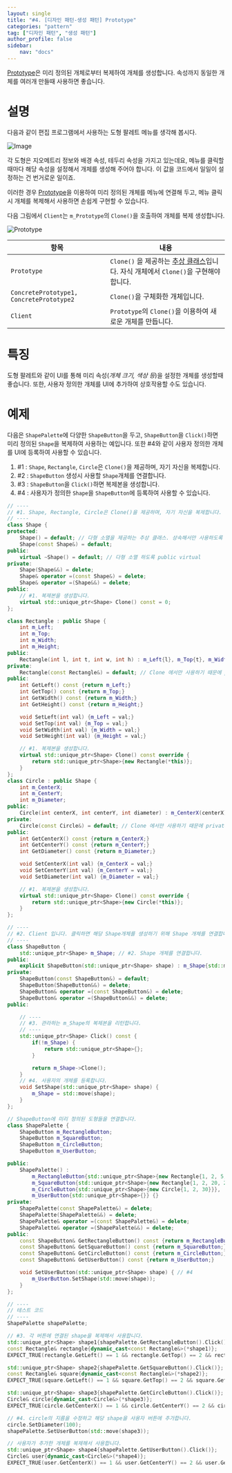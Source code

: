 ```yaml
---
layout: single
title: "#4. [디자인 패턴-생성 패턴] Prototype"
categories: "pattern"
tag: ["디자인 패턴", "생성 패턴"]
author_profile: false
sidebar: 
    nav: "docs"
---
```


[Prototype](https://tango1202.github.io/pattern/pattern-prototype/)은 미리 정의된 개체로부터 복제하여 개체를 생성합니다. 속성까지 동일한 개체를 여러개 만들때 사용하면 좋습니다.

# 설명

다음과 같이 편집 프로그램에서 사용하는 도형 팔레트 메뉴를 생각해 봅시다.

![Image](https://github.com/tango1202/tango1202.github.io/assets/133472501/ad01b76d-74b3-454d-978b-ea18a6117e58)

각 도형은 지오메트리 정보와 배경 속성, 테두리 속성을 가지고 있는데요, 메뉴를 클릭할 때마다 해당 속성을 설정해서 개체를 생성해 주어야 합니다. 이 값을 코드에서 일일이 설정하는 건 번거로운 일이죠.

이러한 경우 [Prototype](https://tango1202.github.io/pattern/pattern-prototype/)을 이용하여 미리 정의된 개체를 메뉴에 연결해 두고, 메뉴 클릭시 개체를 복제해서 사용하면 손쉽게 구현할 수 있습니다.

다음 그림에서 `Client`는 `m_Prototype`의 `Clone()`을 호출하여 개체를 복제 생성합니다.

![Prototype](https://github.com/tango1202/tango1202.github.io/assets/133472501/758545fd-6860-4927-b26f-5bc3d1666d55)

|항목|내용|
|--|--|
|`Prototype`|`Clone()` 을 제공하는 [추상 클래스](https://tango1202.github.io/legacy-cpp-oop/legacy-cpp-oop-abstract-class-interface/#%EC%B6%94%EC%83%81-%ED%81%B4%EB%9E%98%EC%8A%A4)입니다. 자식 개체에서 `Clone()`을 구현해야 합니다.|
|`ConcretePrototype1, ConcretePrototype2`|`Clone()`을 구체화한 개체입니다.|
|`Client`|`Prototype`의 `Clone()`을 이용하여 새로운 개체를 만듭니다.|

# 특징

도형 팔레트와 같이 UI를 통해 미리 속성(*개체 크기, 색상 등*)을 설정한 개체를 생성할때 좋습니다. 또한, 사용자 정의한 개체를 UI에 추가하여 상호작용할 수도 있습니다.

# 예제

다음은 `ShapePalette`에 다양한 `ShapeButton`을 두고, `ShapeButton`을 `Click()`하면 미리 정의된 `Shape`을 복제하여 사용하는 예입니다. 또한 #4와 같이 사용자 정의한 개체를 UI에 등록하여 사용할 수 있습니다.

1. #1 : `Shape`, `Rectangle`, `Circle`은 `Clone()`을 제공하며, 자기 자신을 복제합니다.
2. #2 : `ShapeButton` 생성시 사용할 `Shape`개체를 연결합니다.
3. #3 : `ShapeButton`을 `Click()`하면 복제본을 생성합니다.
4. #4 : 사용자가 정의한 `Shape`을 `ShapeButton`에 등록하여 사용할 수 있습니다.

```cpp
// ----
// #1. Shape, Rectangle, Circle은 Clone()을 제공하며, 자기 자신을 복제합니다.
// ----
class Shape {
protected:
    Shape() = default; // 다형 소멸을 제공하는 추상 클래스. 상속해서만 사용하도록 protected
    Shape(const Shape&) = default; 
public:
    virtual ~Shape() = default; // 다형 소멸 하도록 public virtual 
private:
    Shape(Shape&&) = delete; 
    Shape& operator =(const Shape&) = delete; 
    Shape& operator =(Shape&&) = delete;   
public:
    // #1. 복제본을 생성합니다.
    virtual std::unique_ptr<Shape> Clone() const = 0;
};

class Rectangle : public Shape {
    int m_Left;
    int m_Top;
    int m_Width;
    int m_Height;
public:
    Rectangle(int l, int t, int w, int h) : m_Left{l}, m_Top{t}, m_Width{w}, m_Height{h} {}
private:
    Rectangle(const Rectangle&) = default; // Clone 에서만 사용하기 때문에 private입니다.
public:
    int GetLeft() const {return m_Left;}
    int GetTop() const {return m_Top;}
    int GetWidth() const {return m_Width;}
    int GetHeight() const {return m_Height;}

    void SetLeft(int val) {m_Left = val;}
    void SetTop(int val) {m_Top = val;}
    void SetWidth(int val) {m_Width = val;}
    void SetHeight(int val) {m_Height = val;}   

    // #1. 복제본을 생성합니다.
    virtual std::unique_ptr<Shape> Clone() const override {
        return std::unique_ptr<Shape>{new Rectangle(*this)};
    }
};
class Circle : public Shape {
    int m_CenterX;
    int m_CenterY;
    int m_Diameter;
public:
    Circle(int centerX, int centerY, int diameter) : m_CenterX(centerX), m_CenterY(centerY), m_Diameter(diameter) {}
private:
    Circle(const Circle&) = default; // Clone 에서만 사용하기 때문에 private입니다.
public:
    int GetCenterX() const {return m_CenterX;}
    int GetCenterY() const {return m_CenterY;}
    int GetDiameter() const {return m_Diameter;}

    void SetCenterX(int val) {m_CenterX = val;}
    void SetCenterY(int val) {m_CenterY = val;}
    void SetDiameter(int val) {m_Diameter = val;}

    // #1. 복제본을 생성합니다.
    virtual std::unique_ptr<Shape> Clone() const override {
        return std::unique_ptr<Shape>{new Circle(*this)};
    }
};

// ----
// #2. Client 입니다. 클릭하면 해당 Shape개체를 생성하기 위해 Shape 개체를 연결합니다.
// ----
class ShapeButton {
    std::unique_ptr<Shape> m_Shape; // #2. Shape 개체를 연결합니다.
public:
    explicit ShapeButton(std::unique_ptr<Shape> shape) : m_Shape{std::move(shape)} {} // #2
private:
    ShapeButton(const ShapeButton&) = default; 
    ShapeButton(ShapeButton&&) = delete; 
    ShapeButton& operator =(const ShapeButton&) = delete; 
    ShapeButton& operator =(ShapeButton&&) = delete;   
public:

    // ----
    // #3. 관라하는 m_Shape의 복제본을 리턴합니다.
    // ----
    std::unique_ptr<Shape> Click() const {
        if(!m_Shape) {
            return std::unique_ptr<Shape>{};
        }

        return m_Shape->Clone();
    }
    // #4. 사용자의 개체를 등록합니다.
    void SetShape(std::unique_ptr<Shape> shape) {
        m_Shape = std::move(shape);
    }
};

// ShapeButton에 미리 정의된 도형들을 연결합니다.
class ShapePalette {
    ShapeButton m_RectangleButton;
    ShapeButton m_SquareButton;
    ShapeButton m_CircleButton;
    ShapeButton m_UserButton;

public:
    ShapePalette() :
        m_RectangleButton{std::unique_ptr<Shape>{new Rectangle{1, 2, 5, 10}}},
        m_SquareButton{std::unique_ptr<Shape>{new Rectangle{1, 2, 20, 20}}}, // 너비와 높이가 동일한 Rectangle입니다.
        m_CircleButton{std::unique_ptr<Shape>{new Circle{1, 2, 30}}},
        m_UserButton{std::unique_ptr<Shape>{}} {}
private:
    ShapePalette(const ShapePalette&) = delete; 
    ShapePalette(ShapePalette&&) = delete; 
    ShapePalette& operator =(const ShapePalette&) = delete; 
    ShapePalette& operator =(ShapePalette&&) = delete;       
public:
    const ShapeButton& GetRectangleButton() const {return m_RectangleButton;}
    const ShapeButton& GetSquareButton() const {return m_SquareButton;}
    const ShapeButton& GetCircleButton() const {return m_CircleButton;}
    const ShapeButton& GetUserButton() const {return m_UserButton;}

    void SetUserButton(std::unique_ptr<Shape> shape) { // #4
        m_UserButton.SetShape(std::move(shape));
    }
};

// ----
// 테스트 코드
// ----
ShapePalette shapePalette;

// #3. 각 버튼에 연결된 shape을 복제해서 사용합니다.
std::unique_ptr<Shape> shape1{shapePalette.GetRectangleButton().Click()};
const Rectangle& rectangle{dynamic_cast<const Rectangle&>(*shape1)};
EXPECT_TRUE(rectangle.GetLeft() == 1 && rectangle.GetTop() == 2 && rectangle.GetWidth() == 5 && rectangle.GetHeight() == 10);

std::unique_ptr<Shape> shape2{shapePalette.GetSquareButton().Click()};
const Rectangle& square{dynamic_cast<const Rectangle&>(*shape2)};
EXPECT_TRUE(square.GetLeft() == 1 && square.GetTop() == 2 && square.GetWidth() == 20 && square.GetHeight() == 20);

std::unique_ptr<Shape> shape3{shapePalette.GetCircleButton().Click()};
Circle& circle{dynamic_cast<Circle&>(*shape3)};
EXPECT_TRUE(circle.GetCenterX() == 1 && circle.GetCenterY() == 2 && circle.GetDiameter() == 30);

// #4. circle의 지름을 수정하고 해당 shape을 사용자 버튼에 추가합니다.
circle.SetDiameter(100);
shapePalette.SetUserButton(std::move(shape3));

// 사용자가 추가한 개체를 복제해서 사용합니다.
std::unique_ptr<Shape> shape4{shapePalette.GetUserButton().Click()};
Circle& user{dynamic_cast<Circle&>(*shape4)};
EXPECT_TRUE(user.GetCenterX() == 1 && user.GetCenterY() == 2 && user.GetDiameter() == 100);
```

